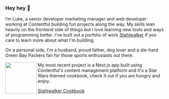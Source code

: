 ### Hey hey 👋

I’m Luke, a senior developer marketing manager and web developer working at Contentful building fun projects along the way. My skills lean heavily on the frontend side of things but I love learning new tools and ways of programming better. I've built out a porfolio of work [Stahlwalker](https://stahlwalker.org/) if you care to learn more about what I'm building. 

On a personal side, I'm a husband, proud father, dog lover and a die-hard Green Bay Packers fan for those sports enthusiasts out there. 

<img align="left" width="100" height="100" src="https://cookblog.vercel.app/images/Star_wars_Lightsaber_utensils.png">
My most recent project is a Next.js app built using Contentful's content management platform and it's a Star Wars themed cookbook, check it out if you are hungry and enjoy.

[Stahlwalker Cookbook](https://cookblog.vercel.app/)

<!--
**Stahlwalker/Stahlwalker** is a ✨ _special_ ✨ repository because its `README.md` (this file) appears on your GitHub profile.

Here are some ideas to get you started:

- 🔭 I’m currently working on ...
- 🌱 I’m currently learning ...
- 👯 I’m looking to collaborate on ...
- 🤔 I’m looking for help with ...
- 💬 Ask me about ...
- 📫 How to reach me: ...
- 😄 Pronouns: ...
- ⚡ Fun fact: ...
-->
